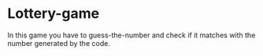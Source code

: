 # Lottery-game
In this game you have to guess-the-number and check if it matches with the number generated by  the code.
